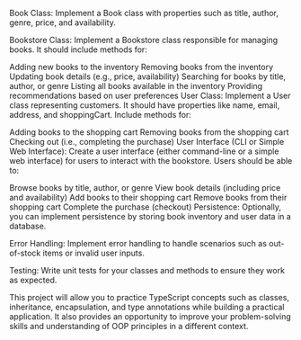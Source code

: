 Book Class: Implement a Book class with properties such as title, author, genre, price, and availability.

Bookstore Class: Implement a Bookstore class responsible for managing books. It should include methods for:

Adding new books to the inventory
Removing books from the inventory
Updating book details (e.g., price, availability)
Searching for books by title, author, or genre
Listing all books available in the inventory
Providing recommendations based on user preferences
User Class: Implement a User class representing customers. It should have properties like name, email, address, and shoppingCart. Include methods for:

Adding books to the shopping cart
Removing books from the shopping cart
Checking out (i.e., completing the purchase)
User Interface (CLI or Simple Web Interface): Create a user interface (either command-line or a simple web interface) for users to interact with the bookstore. Users should be able to:

Browse books by title, author, or genre
View book details (including price and availability)
Add books to their shopping cart
Remove books from their shopping cart
Complete the purchase (checkout)
Persistence: Optionally, you can implement persistence by storing book inventory and user data in a database.

Error Handling: Implement error handling to handle scenarios such as out-of-stock items or invalid user inputs.

Testing: Write unit tests for your classes and methods to ensure they work as expected.

This project will allow you to practice TypeScript concepts such as classes, inheritance, encapsulation, and type annotations while building a practical application. It also provides an opportunity to improve your problem-solving skills and understanding of OOP principles in a different context.